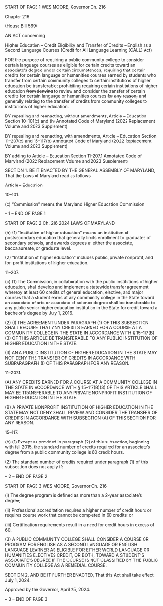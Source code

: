 START OF PAGE 1
WES MOORE, Governor Ch. 216

Chapter 216

(House Bill 569)

AN ACT concerning

Higher Education – Credit Eligibility and Transfer of Credits – English as a
Second Language Courses
(Credit for All Language Learning (CALL) Act)

FOR the purpose of requiring a public community college to consider certain language
courses as eligible for certain credits toward an associate’s degree under certain
circumstances; requiring that certain credits for certain language or humanities
courses earned by students who transfer from certain community colleges to certain
institutions of higher education be transferable; ~~prohibiting~~ requiring certain
institutions of higher education ~~from~~ ~~denying~~ to review and consider the transfer of
certain credits for certain language or humanities courses ~~for~~ ~~any~~ ~~reason;~~ and
generally relating to the transfer of credits from community colleges to institutions
of higher education.

BY repealing and reenacting, without amendments,
Article – Education
Section 10–101(c) and (h)
Annotated Code of Maryland
(2022 Replacement Volume and 2023 Supplement)

BY repealing and reenacting, with amendments,
Article – Education
Section 11–207(c) and 15–117(b)
Annotated Code of Maryland
(2022 Replacement Volume and 2023 Supplement)

BY adding to
Article – Education
Section 11–207.1
Annotated Code of Maryland
(2022 Replacement Volume and 2023 Supplement)

SECTION 1. BE IT ENACTED BY THE GENERAL ASSEMBLY OF MARYLAND,
That the Laws of Maryland read as follows:

Article – Education

10–101.

(c) “Commission” means the Maryland Higher Education Commission.

– 1 –
END OF PAGE 1

START OF PAGE 2
Ch. 216 2024 LAWS OF MARYLAND

(h) (1) “Institution of higher education” means an institution of postsecondary
education that generally limits enrollment to graduates of secondary schools, and awards
degrees at either the associate, baccalaureate, or graduate level.

(2) “Institution of higher education” includes public, private nonprofit, and
for–profit institutions of higher education.

11–207.

(c) (1) The Commission, in collaboration with the public institutions of higher
education, shall develop and implement a statewide transfer agreement whereby at least
60 credits of general education, elective, and major courses that a student earns at any
community college in the State toward an associate of arts or associate of science degree
shall be transferable to any public senior higher education institution in the State for credit
toward a bachelor’s degree by July 1, 2016.

(2) (I) THE AGREEMENT UNDER PARAGRAPH (1) OF THIS
SUBSECTION SHALL REQUIRE THAT ANY CREDITS EARNED FOR A COURSE AT A
COMMUNITY COLLEGE IN THE STATE IN ACCORDANCE WITH § 15–117(B)(3) OF THIS
ARTICLE BE TRANSFERABLE TO ANY PUBLIC INSTITUTION OF HIGHER EDUCATION
IN THE STATE.

(II) AN A PUBLIC INSTITUTION OF HIGHER EDUCATION IN THE
STATE MAY NOT DENY THE TRANSFER OF CREDITS IN ACCORDANCE WITH
SUBPARAGRAPH (I) OF THIS PARAGRAPH FOR ANY REASON.

11–207.1.

(A) ANY CREDITS EARNED FOR A COURSE AT A COMMUNITY COLLEGE IN
THE STATE IN ACCORDANCE WITH § 15–117(B)(3) OF THIS ARTICLE SHALL MAY BE
TRANSFERABLE TO ANY PRIVATE NONPROFIT INSTITUTION OF HIGHER EDUCATION
IN THE STATE.

(B) A PRIVATE NONPROFIT INSTITUTION OF HIGHER EDUCATION IN THE
STATE MAY NOT DENY SHALL REVIEW AND CONSIDER THE TRANSFER OF CREDITS IN
ACCORDANCE WITH SUBSECTION (A) OF THIS SECTION FOR ANY REASON.

15–117.

(b) (1) Except as provided in paragraph (2) of this subsection, beginning with
fall 2015, the standard number of credits required for an associate’s degree from a public
community college is 60 credit hours.

(2) The standard number of credits required under paragraph (1) of this
subsection does not apply if:

– 2 –
END OF PAGE 2

START OF PAGE 3
WES MOORE, Governor Ch. 216

(i) The degree program is defined as more than a 2–year associate’s
degree;

(ii) Professional accreditation requires a higher number of credit
hours or requires course work that cannot be completed in 60 credits; or

(iii) Certification requirements result in a need for credit hours in
excess of 60.

(3) A PUBLIC COMMUNITY COLLEGE SHALL CONSIDER A COURSE OR
PROGRAM FOR ENGLISH AS A SECOND LANGUAGE OR ENGLISH LANGUAGE LEARNER
AS ELIGIBLE FOR EITHER WORLD LANGUAGE OR HUMANITIES ELECTIVES CREDIT,
OR BOTH, TOWARD A STUDENT’S ASSOCIATE’S DEGREE IF THE COURSE IS NOT
CLASSIFIED BY THE PUBLIC COMMUNITY COLLEGE AS A REMEDIAL COURSE.

SECTION 2. AND BE IT FURTHER ENACTED, That this Act shall take effect July
1, 2024.

Approved by the Governor, April 25, 2024.

– 3 –
END OF PAGE 3